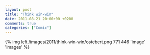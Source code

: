 ```yaml
---
layout: post
title: "Think win-win"
date: 2011-08-21 20:00:00 +0200
comments: true
categories: ["Comic"]
---
```


{% img left /images/2011/think-win-win/ostebert.png 771 446  'image' 'images' %}

&nbsp;

